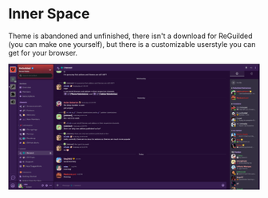 # Inner Space

Theme is abandoned and unfinished, there isn't a download for ReGuilded (you can make one yourself), but there is a customizable userstyle you can get for your browser.

![Screenshot](screenshot.png)